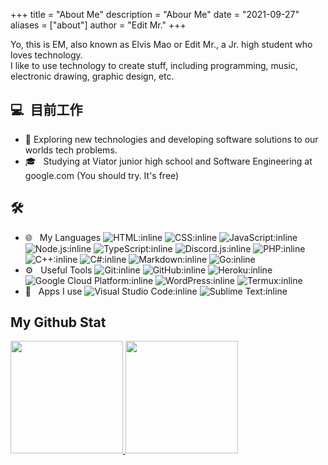 +++
title = "About Me"
description = "Abour Me"
date = "2021-09-27"
aliases = ["about"]
author = "Edit Mr."
+++

Yo, this is EM, also known as Elvis Mao or Edit Mr., a Jr. high student who loves technology. <br />
I like to use technology to create stuff, including programming, music, electronic drawing, graphic design, etc.

## 💻 &nbsp;目前工作 
- 🤔 Exploring new technologies and developing software solutions to our worlds tech problems.
- 🎓 &nbsp; Studying at Viator junior high school and Software Engineering at google.com (You should try. It's free)

## 🛠 &nbsp; 
- 🌐 &nbsp; My Languages
  ![HTML:inline](https://img.shields.io/badge/-HTML-333333?style=flat&logo=HTML5)
  ![CSS:inline](https://img.shields.io/badge/-CSS-333333?style=flat&logo=CSS3&logoColor=1572B6)
  ![JavaScript:inline](https://img.shields.io/badge/-JavaScript-333333?style=flat&logo=javascript)
  ![Node.js:inline](https://img.shields.io/badge/-Node.js-333333?style=flat&logo=node.js)
  ![TypeScript:inline](https://img.shields.io/badge/-ReactTypeScript-333333?style=flat&logo=typescript)
  ![Discord.js:inline](https://img.shields.io/badge/-Discord.js-333333?style=flat&logo=discord.js)
  ![PHP:inline](https://img.shields.io/badge/-PHP-333333?style=flat&logo=php)
  ![C++:inline](https://img.shields.io/badge/-C++-333333?style=flat&logo=C)
  ![C#:inline](https://img.shields.io/badge/-C%23-333333?style=flat&logo=c#)
  ![Markdown:inline](https://img.shields.io/badge/-Markdown-333333?style=flat&logo=markdown)
  ![Go:inline](https://img.shields.io/badge/-Go-333333?style=flat&logo=go)
- ⚙️ &nbsp; Useful Tools
  ![Git:inline](https://img.shields.io/badge/-Git-333333?style=flat&logo=git)
  ![GitHub:inline](https://img.shields.io/badge/-GitHub-333333?style=flat&logo=github)
  ![Heroku:inline](https://img.shields.io/badge/-Heroku-333333?style=flat&logo=heroku)
  ![Google Cloud Platform:inline](https://img.shields.io/badge/-Google_Cloud_Platform-333333?style=flat&logo=google-cloud)
  ![WordPress:inline](https://img.shields.io/badge/-WordPress-333333?style=flat&logo=wordpress)
  ![Termux:inline](https://img.shields.io/badge/-Termux-333333?style=flat&logo=termux)
- 🔧 &nbsp; Apps I use
  ![Visual Studio Code:inline](https://img.shields.io/badge/-Visual%20Studio%20Code-333333?style=flat&logo=visual-studio-code&logoColor=007ACC)
  ![Sublime Text:inline](https://img.shields.io/badge/-Sublime%20Text-333333?style=flat&logo=sublime-text)

## My Github Stat
<a href="https://github.com/Edit-Mr">
  <img height="180em" src="https://github-readme-stats.vercel.app/api?username=Edit-Mr&show_icons=true&theme=radical" />
  <img height="180em" src="https://github-readme-stats-eight-theta.vercel.app/api/top-langs/?username=Edit-Mr&theme=radical&layout=compact&exclude_lang=java+r" />
</a>
